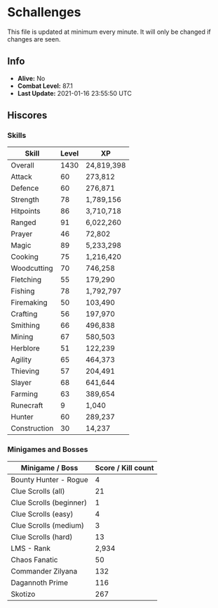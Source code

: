 # Schallenges

This file is updated at minimum every minute. It will only be changed if changes are seen.

## Info

 - **Alive:** No
 - **Combat Level:** 87.1
 - **Last Update:** 2021-01-16 23:55:50 UTC

## Hiscores

### Skills

| Skill | Level | XP |
|--|--|--|
| Overall | 1430 | 24,819,398 |
| Attack | 60 | 273,812 |
| Defence | 60 | 276,871 |
| Strength | 78 | 1,789,156 |
| Hitpoints | 86 | 3,710,718 |
| Ranged | 91 | 6,022,260 |
| Prayer | 46 | 72,802 |
| Magic | 89 | 5,233,298 |
| Cooking | 75 | 1,216,420 |
| Woodcutting | 70 | 746,258 |
| Fletching | 55 | 179,290 |
| Fishing | 78 | 1,792,797 |
| Firemaking | 50 | 103,490 |
| Crafting | 56 | 197,970 |
| Smithing | 66 | 496,838 |
| Mining | 67 | 580,503 |
| Herblore | 51 | 122,239 |
| Agility | 65 | 464,373 |
| Thieving | 57 | 204,491 |
| Slayer | 68 | 641,644 |
| Farming | 63 | 389,654 |
| Runecraft | 9 | 1,040 |
| Hunter | 60 | 289,237 |
| Construction | 30 | 14,237 |

### Minigames and Bosses

| Minigame / Boss | Score / Kill count |
|--|--|
| Bounty Hunter - Rogue | 4 |
| Clue Scrolls (all) | 21 |
| Clue Scrolls (beginner) | 1 |
| Clue Scrolls (easy) | 4 |
| Clue Scrolls (medium) | 3 |
| Clue Scrolls (hard) | 13 |
| LMS - Rank | 2,934 |
| Chaos Fanatic | 50 |
| Commander Zilyana | 132 |
| Dagannoth Prime | 116 |
| Skotizo | 267 |
